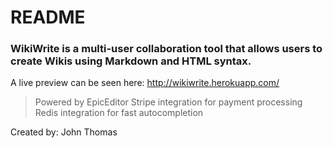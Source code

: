 # README

### WikiWrite is a multi-user collaboration tool that allows users to create Wikis using Markdown and HTML syntax.

A live preview can be seen here:
http://wikiwrite.herokuapp.com/

> Powered by EpicEditor
> Stripe integration for payment processing
> Redis integration for fast autocompletion


Created by: John Thomas

